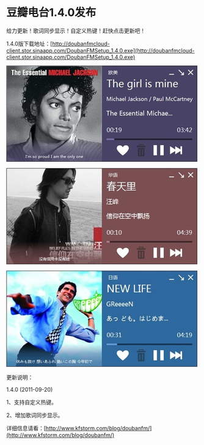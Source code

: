 # 豆瓣电台1.4.0发布

给力更新！歌词同步显示！自定义热键！赶快点击更新吧！

1.4.0版下载地址：[http://doubanfmcloud-client.stor.sinaapp.com/DoubanFMSetup_1.4.0.exe](http://doubanfmcloud-client.stor.sinaapp.com/DoubanFMSetup_1.4.0.exe)

[<img style="background-image: none; border-bottom: 0px; border-left: 0px; padding-left: 0px; padding-right: 0px; display: inline; border-top: 0px; border-right: 0px; padding-top: 0px" title="image11" border="0" alt="image11" src="/attachment/up/blog/images/1.4.0_13BF7/image11_thumb.jpg" width="500" height="251" />](/attachment/up/blog/images/1.4.0_13BF7/image11.jpg)

[<img style="background-image: none; border-bottom: 0px; border-left: 0px; padding-left: 0px; padding-right: 0px; display: inline; border-top: 0px; border-right: 0px; padding-top: 0px" title="image12" border="0" alt="image12" src="/attachment/up/blog/images/1.4.0_13BF7/image12_thumb.jpg" width="500" height="251" />](/attachment/up/blog/images/1.4.0_13BF7/image12.jpg)

[<img style="background-image: none; border-bottom: 0px; border-left: 0px; padding-left: 0px; padding-right: 0px; display: inline; border-top: 0px; border-right: 0px; padding-top: 0px" title="image13" border="0" alt="image13" src="/attachment/up/blog/images/1.4.0_13BF7/image13_thumb.jpg" width="500" height="251" />](/attachment/up/blog/images/1.4.0_13BF7/image13.jpg)

更新说明：

1.4.0 (2011-09-20)

1、支持自定义热键。

2、增加歌词同步显示。

详细信息请看：[http://www.kfstorm.com/blog/doubanfm/](http://www.kfstorm.com/blog/doubanfm/)
